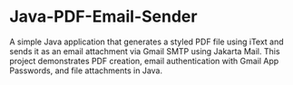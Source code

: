 # Java-PDF-Email-Sender
A simple Java application that generates a styled PDF file using iText and sends it as an email attachment via Gmail SMTP using Jakarta Mail. This project demonstrates PDF creation, email authentication with Gmail App Passwords, and file attachments in Java.
